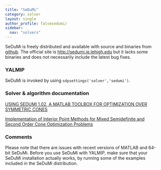 ```yaml
---
title: "SeDuMi"
category: solver
layout: single
author_profile: falsesedumi/
sidebar:
  nav: "solvers"
---
```


SeDuMi is freely distributed and available with source and binaries from [github](https://github.com/SQLP/SeDuMi). The official site is <http://sedumi.ie.lehigh.edu> but it lacks some binaries and does not necessarily include the latest bug fixes.

### YALMIP
SeDuMi is invoked by using `sdpsettings('solver','sedumi')`.

### Solver & algorithm documentation
[USING SEDUMI 1.02, A MATLAB TOOLBOX FOR OPTIMIZATION OVER SYMMETRIC CONES](http://www.optimization-online.org/DB_HTML/2001/10/395.html)

[Implementation of Interior Point Methods for Mixed Semidefinite and Second Order Cone Optimization Problems](http://www.optimization-online.org/DB_HTML/2002/08/518.html)

### Comments

Please note that there are issues with recent versions of MATLAB and 64-bit SeDuMi. Before you use SeDuMi with YALMIP, make sure that your SeDuMi installation actually works, by running some of the examples included in the SeDuMi distribution.
